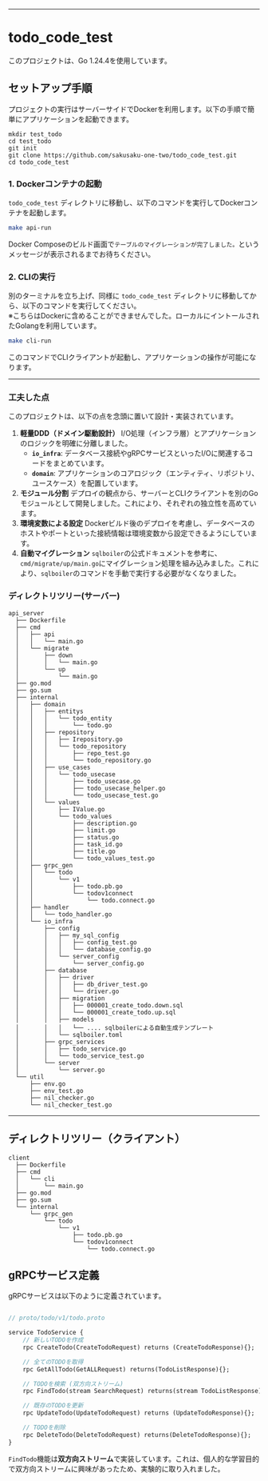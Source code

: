 
-----

# todo\_code\_test

このプロジェクトは、Go 1.24.4を使用しています。

## セットアップ手順

プロジェクトの実行はサーバーサイドでDockerを利用します。以下の手順で簡単にアプリケーションを起動できます。
```
mkdir test_todo
cd test_todo
git init
git clone https://github.com/sakusaku-one-two/todo_code_test.git
cd todo_code_test
```

### 1\. Dockerコンテナの起動

`todo_code_test` ディレクトリに移動し、以下のコマンドを実行してDockerコンテナを起動します。

```bash
make api-run
```

Docker Composeのビルド画面で`テーブルのマイグレーションが完了しました。`というメッセージが表示されるまでお待ちください。

### 2\. CLIの実行

別のターミナルを立ち上げ、同様に `todo_code_test` ディレクトリに移動してから、以下のコマンドを実行してください。  
※こちらはDockerに含めることができませんでした。ローカルにイントールされたGolangを利用しています。

```bash
make cli-run
```

このコマンドでCLIクライアントが起動し、アプリケーションの操作が可能になります。

-----


### 工夫した点

このプロジェクトは、以下の点を念頭に置いて設計・実装されています。

1.  **軽量DDD（ドメイン駆動設計）**
    I/O処理（インフラ層）とアプリケーションのロジックを明確に分離しました。
      * **`io_infra`**: データベース接続やgRPCサービスといったI/Oに関連するコードをまとめています。
      * **`domain`**: アプリケーションのコアロジック（エンティティ、リポジトリ、ユースケース）を配置しています。
2.  **モジュール分割**
    デプロイの観点から、サーバーとCLIクライアントを別のGoモジュールとして開発しました。これにより、それぞれの独立性を高めています。
3.  **環境変数による設定**
    Dockerビルド後のデプロイを考慮し、データベースのホストやポートといった接続情報は環境変数から設定できるようにしています。
4.  **自動マイグレーション**
    `sqlboiler`の公式ドキュメントを参考に、`cmd/migrate/up/main.go`にマイグレーション処理を組み込みました。これにより、`sqlboiler`のコマンドを手動で実行する必要がなくなりました。

### ディレクトリツリー(サーバー)
```
api_server
  ├── Dockerfile
  ├── cmd
  │   ├── api
  │   │   └── main.go
  │   └── migrate
  │       ├── down
  │       │   └── main.go
  │       └── up
  │           └── main.go
  ├── go.mod
  ├── go.sum
  ├── internal
  │   ├── domain
  │   │   ├── entitys
  │   │   │   └── todo_entity
  │   │   │       └── todo.go
  │   │   ├── repository
  │   │   │   ├── Irepository.go
  │   │   │   └── todo_repository
  │   │   │       ├── repo_test.go
  │   │   │       └── todo_repository.go
  │   │   ├── use_cases
  │   │   │   └── todo_usecase
  │   │   │       ├── todo_usecase.go
  │   │   │       ├── todo_usecase_helper.go
  │   │   │       └── todo_usecase_test.go
  │   │   └── values
  │   │       ├── IValue.go
  │   │       └── todo_values
  │   │           ├── description.go
  │   │           ├── limit.go
  │   │           ├── status.go
  │   │           ├── task_id.go
  │   │           ├── title.go
  │   │           └── todo_values_test.go
  │   ├── grpc_gen
  │   │   └── todo
  │   │       └── v1
  │   │           ├── todo.pb.go
  │   │           └── todov1connect
  │   │               └── todo.connect.go
  │   ├── handler
  │   │   └── todo_handler.go
  │   └── io_infra
  │       ├── config
  │       │   ├── my_sql_config
  │       │   │   ├── config_test.go
  │       │   │   └── database_config.go
  │       │   └── server_config
  │       │       └── server_config.go
  │       ├── database
  │       │   ├── driver
  │       │   │   ├── db_driver_test.go
  │       │   │   └── driver.go
  │       │   ├── migration
  │       │   │   ├── 000001_create_todo.down.sql
  │       │   │   └── 000001_create_todo.up.sql
  │       │   ├── models
  │       │   │   └── .... sqlboilerによる自動生成テンプレート
  │       │   └── sqlboiler.toml
  │       ├── grpc_services
  │       │   ├── todo_service.go
  │       │   └── todo_service_test.go
  │       └── server
  │           └── server.go
  └── util
      ├── env.go
      ├── env_test.go
      ├── nil_checker.go
      └── nil_checker_test.go
```

-----

## ディレクトリツリー（クライアント）

```
client
  ├── Dockerfile
  ├── cmd
  │   └── cli
  │       └── main.go
  ├── go.mod
  ├── go.sum
  └── internal
      └── grpc_gen
          └── todo
              └── v1
                  ├── todo.pb.go
                  └── todov1connect
                      └── todo.connect.go
```


## gRPCサービス定義

gRPCサービスは以下のように定義されています。

```protobuf

// proto/todo/v1/todo.proto

service TodoService {
    // 新しいTODOを作成
    rpc CreateTodo(CreateTodoRequest) returns (CreateTodoResponse){};

    // 全てのTODOを取得
    rpc GetAllTodo(GetALLRequest) returns(TodoListResponse){};

    // TODOを検索 (双方向ストリーム)
    rpc FindTodo(stream SearchRequest) returns(stream TodoListResponse){};

    // 既存のTODOを更新
    rpc UpdateTodo(UpdateTodoRequest) returns (UpdateTodoResponse){};

    // TODOを削除
    rpc DeleteTodo(DeleteTodoRequest) returns(DeleteTodoResponse){};
}
```

`FindTodo`機能は**双方向ストリーム**で実装しています。これは、個人的な学習目的で双方向ストリームに興味があったため、実験的に取り入れました。


